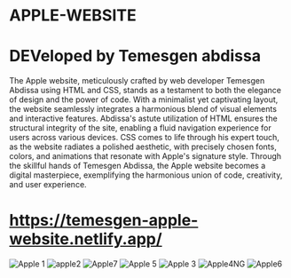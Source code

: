 # APPLE-WEBSITE
# DEVeloped by Temesgen abdissa

The Apple website, meticulously crafted by web developer Temesgen Abdissa using HTML and CSS, stands as a testament to both the elegance of design and the power of code.
With a minimalist yet captivating layout, the website seamlessly integrates a harmonious blend of visual elements and interactive features. 
Abdissa's astute utilization of HTML ensures the structural integrity of the site, enabling a fluid navigation experience for users across various devices. 
CSS comes to life through his expert touch, as the website radiates a polished aesthetic, with precisely chosen fonts, colors, and animations that resonate with Apple's signature style. Through the skillful hands of Temesgen Abdissa, the Apple website becomes a digital masterpiece, exemplifying the harmonious union of code, creativity, and user experience.

# https://temesgen-apple-website.netlify.app/
![Apple 1](https://github.com/TEMESGENABDISSA/apple_website/assets/109625337/92a86353-f1d4-4431-baa3-b0b6fd61fd71)
![apple2](https://github.com/TEMESGENABDISSA/apple_website/assets/109625337/957da369-705a-43b8-a6af-24f5aa4403f9)
![Apple7](https://github.com/TEMESGENABDISSA/apple_website/assets/109625337/31ac3dfb-a640-4b9b-b6fd-44ca9ba9005c)
![Apple 5](https://github.com/TEMESGENABDISSA/apple_website/assets/109625337/ad545121-3a6b-40c8-95a0-f4de39e5e7ef)
![Apple 3](https://github.com/TEMESGENABDISSA/apple_website/assets/109625337/54f3b1fb-1dc3-404f-9af5-1f565371efc2)
![Apple4NG](https://github.com/TEMESGENABDISSA/apple_website/assets/109625337/602ea8c5-d3eb-4176-aa21-11a42d0e30eb)
![Apple6](https://github.com/TEMESGENABDISSA/apple_website/assets/109625337/f2d6312d-f567-49d1-a7be-4d99897c1873)
